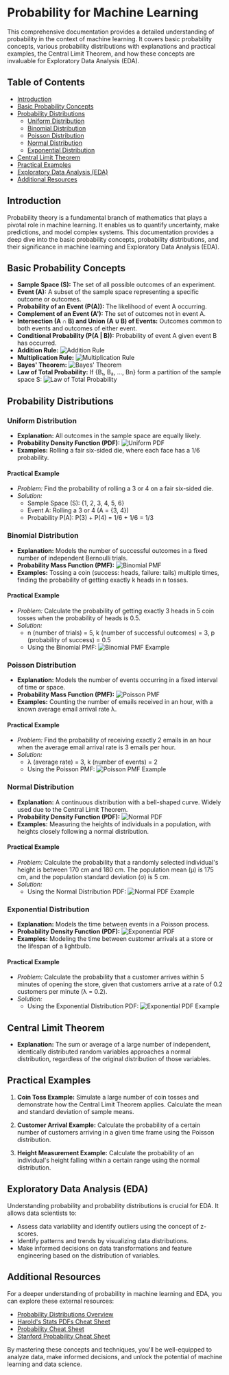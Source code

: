 # Probability for Machine Learning

This comprehensive documentation provides a detailed understanding of probability in the context of machine learning. It covers basic probability concepts, various probability distributions with explanations and practical examples, the Central Limit Theorem, and how these concepts are invaluable for Exploratory Data Analysis (EDA).

## Table of Contents
- [Introduction](#introduction)
- [Basic Probability Concepts](#basic-probability-concepts)
- [Probability Distributions](#probability-distributions)
  - [Uniform Distribution](#uniform-distribution)
  - [Binomial Distribution](#binomial-distribution)
  - [Poisson Distribution](#poisson-distribution)
  - [Normal Distribution](#normal-distribution)
  - [Exponential Distribution](#exponential-distribution)
- [Central Limit Theorem](#central-limit-theorem)
- [Practical Examples](#practical-examples)
- [Exploratory Data Analysis (EDA)](#exploratory-data-analysis)
- [Additional Resources](#additional-resources)

## Introduction
Probability theory is a fundamental branch of mathematics that plays a pivotal role in machine learning. It enables us to quantify uncertainty, make predictions, and model complex systems. This documentation provides a deep dive into the basic probability concepts, probability distributions, and their significance in machine learning and Exploratory Data Analysis (EDA).

## Basic Probability Concepts
- **Sample Space (S):** The set of all possible outcomes of an experiment.
- **Event (A):** A subset of the sample space representing a specific outcome or outcomes.
- **Probability of an Event (P(A)):** The likelihood of event A occurring.
- **Complement of an Event (A'):** The set of outcomes not in event A.
- **Intersection (A ∩ B) and Union (A ∪ B) of Events:** Outcomes common to both events and outcomes of either event.
- **Conditional Probability (P(A | B)):** Probability of event A given event B has occurred.
- **Addition Rule:** 
  ![Addition Rule](https://latex.codecogs.com/svg.image?P(A&space;\cup&space;B)&space;=&space;P(A)&space;&plus;&space;P(B)&space;-&space;P(A&space;\cap&space;B))
- **Multiplication Rule:** 
  ![Multiplication Rule](https://latex.codecogs.com/svg.image?P(A&space;\cap&space;B)&space;=&space;P(A&space;|&space;B)&space;\cdot&space;P(B))
- **Bayes' Theorem:** 
  ![Bayes' Theorem](https://latex.codecogs.com/svg.image?P(A&space;|&space;B)&space;=&space;\frac{P(B&space;|&space;A)&space;\cdot&space;P(A)}{P(B)})
- **Law of Total Probability:** If {B₁, B₂, ..., Bn} form a partition of the sample space S:
  ![Law of Total Probability](https://latex.codecogs.com/svg.image?P(A)&space;=&space;\sum_i&space;P(A&space;|&space;B_i)&space;\cdot&space;P(B_i))

## Probability Distributions

### Uniform Distribution
- **Explanation:** All outcomes in the sample space are equally likely.
- **Probability Density Function (PDF):** 
  ![Uniform PDF](https://latex.codecogs.com/svg.image?f(x)&space;=&space;\frac{1}{b&space;-&space;a}&space;\text{for}&space;a&space;\leq&space;x&space;\leq&space;b)
- **Examples:** Rolling a fair six-sided die, where each face has a 1/6 probability.

#### Practical Example
- *Problem:* Find the probability of rolling a 3 or 4 on a fair six-sided die.
- *Solution:* 
  - Sample Space (S): {1, 2, 3, 4, 5, 6}
  - Event A: Rolling a 3 or 4 (A = {3, 4})
  - Probability P(A): P(3) + P(4) = 1/6 + 1/6 = 1/3

### Binomial Distribution
- **Explanation:** Models the number of successful outcomes in a fixed number of independent Bernoulli trials.
- **Probability Mass Function (PMF):** 
  ![Binomial PMF](https://latex.codecogs.com/svg.image?P(X&space;=&space;k)&space;=&space;{n&space;\choose&space;k}&space;p^k&space;(1-p)^{n-k})
- **Examples:** Tossing a coin (success: heads, failure: tails) multiple times, finding the probability of getting exactly k heads in n tosses.

#### Practical Example
- *Problem:* Calculate the probability of getting exactly 3 heads in 5 coin tosses when the probability of heads is 0.5.
- *Solution:* 
  - n (number of trials) = 5, k (number of successful outcomes) = 3, p (probability of success) = 0.5
  - Using the Binomial PMF: 
  ![Binomial PMF Example](https://latex.codecogs.com/svg.image?P(X&space;=&space;3)&space;=&space;{5&space;\choose&space;3}&space;(0.5)^3&space;(1-0.5)^2&space;=&space;10&space;\cdot&space;0.125&space;\cdot&space;0.25&space;=&space;0.3125)

### Poisson Distribution
- **Explanation:** Models the number of events occurring in a fixed interval of time or space.
- **Probability Mass Function (PMF):** 
  ![Poisson PMF](https://latex.codecogs.com/svg.image?P(X&space;=&space;k)&space;=&space;\frac{\lambda^k&space;e^{-\lambda}}{k!})
- **Examples:** Counting the number of emails received in an hour, with a known average email arrival rate λ.

#### Practical Example
- *Problem:* Find the probability of receiving exactly 2 emails in an hour when the average email arrival rate is 3 emails per hour.
- *Solution:* 
  - λ (average rate) = 3, k (number of events) = 2
  - Using the Poisson PMF: 
  ![Poisson PMF Example](https://latex.codecogs.com/svg.image?P(X&space;=&space;2)&space;=&space;\frac{3^2&space;e^{-3}}{2!}&space;=&space;0.224)

### Normal Distribution
- **Explanation:** A continuous distribution with a bell-shaped curve. Widely used due to the Central Limit Theorem.
- **Probability Density Function (PDF):** 
  ![Normal PDF](https://latex.codecogs.com/svg.image?f(x)&space;=&space;\frac{1}{\sigma&space;\sqrt{2\pi}}&space;e^{-\frac{(x-\mu)^2}{2\sigma^2}})
- **Examples:** Measuring the heights of individuals in a population, with heights closely following a normal distribution.

#### Practical Example
- *Problem:* Calculate the probability that a randomly selected individual's height is between 170 cm and 180 cm. The population mean (μ) is 175 cm, and the population standard deviation (σ) is 5 cm.
- *Solution:* 
  - Using the Normal Distribution PDF: 
  ![Normal PDF Example](https://latex.codecogs.com/svg.image?P(170&space;\leq&space;X&space;\leq&space;180)&space;=&space;\int_{170}^{180}\frac{1}{5\sqrt{2\pi}}&space;e^{-\frac{(x-175)^2}{2\cdot&space;5^2}}&space;dx)

### Exponential Distribution
- **Explanation:** Models the time between events in a Poisson process.
- **Probability Density Function (PDF):** 
  ![Exponential PDF](https://latex.codecogs.com/svg.image?f(x)&space;=&space;\lambda&space;e^{-\lambda&space;x}&space;\text{for}&space;x&space;\geq&space;0)
- **Examples:** Modeling the time between customer arrivals at a store or the lifespan of a lightbulb.

#### Practical Example
- *Problem:* Calculate the probability that a customer arrives within 5 minutes of opening the store, given that customers arrive at a rate of 0.2 customers per minute (λ = 0.2).
- *Solution:* 
  - Using the Exponential Distribution PDF: 
  ![Exponential PDF Example](https://latex.codecogs.com/svg.image?P(X&space;\leq&space;5)&space;=&space;\int_{0}^{5}0.2&space;e^{-0.2x}dx)

## Central Limit Theorem
- **Explanation:** The sum or average of a large number of independent, identically distributed random variables approaches a normal distribution, regardless of the original distribution of those variables.

## Practical Examples
1. **Coin Toss Example:** Simulate a large number of coin tosses and demonstrate how the Central Limit Theorem applies. Calculate the mean and standard deviation of sample means.

2. **Customer Arrival Example:** Calculate the probability of a certain number of customers arriving in a given time frame using the Poisson distribution.

3. **Height Measurement Example:** Calculate the probability of an individual's height falling within a certain range using the normal distribution.

## Exploratory Data Analysis (EDA)
Understanding probability and probability distributions is crucial for EDA. It allows data scientists to:
- Assess data variability and identify outliers using the concept of z-scores.
- Identify patterns and trends by visualizing data distributions.
- Make informed decisions on data transformations and feature engineering based on the distribution of variables.

## Additional Resources
For a deeper understanding of probability in machine learning and EDA, you can explore these external resources:

- [Probability Distributions Overview](https://ogre51.medium.com/statistics-probability-distributions-an-overview-51432ca22af)
- [Harold's Stats PDFs Cheat Sheet](https://www.studocu.com/it/document/university-of-the-philippines-system/introduction-to-statistics/harolds-stats-pdfs-cheat-sheet-2016/22998843)
- [Probability Cheat Sheet](https://people.ucsc.edu/~bccharlt/stats131/probability_cheatsheet.pdf)
- [Stanford Probability Cheat Sheet](https://stanford.edu/~shervine/teaching/cme-106/cheatsheet-probability)

By mastering these concepts and techniques, you'll be well-equipped to analyze data, make informed decisions, and unlock the potential of machine learning and data science.
